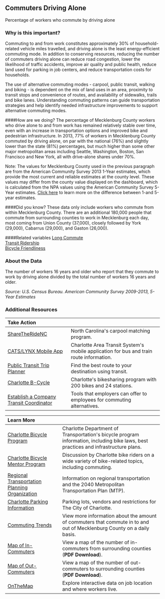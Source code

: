 ## Commuters Driving Alone
Percentage of workers who commute by driving alone 

### Why is this important?
Commuting to and from work constitutes approximately 30% of household-related vehicle miles travelled, and driving alone is the least energy-efficient commuting mode. In addition to conserving resources, reducing the number of commuters driving alone can reduce road congestion, lower the likelihood of traffic accidents, improve air quality and public health, reduce land used for parking in job centers, and reduce transportation costs for households. 
 
The use of alternative commuting modes - carpool, public transit, walking and biking - is dependent on the mix of land uses in an area, proximity to transit stops and convenience of routes, and availability of sidewalks, trails and bike lanes. Understanding commuting patterns can guide transportation strategies and help identify needed infrastructure improvements to support alternative commuting modes.

####How are we doing?
The percentage of Mecklenburg County workers who drive alone to and from work has remained relatively stable over time, even with an increase in transportation options and improved bike and pedestrian infrastructure. In 2013, 77% of workers in Mecklenburg County commuted by driving alone, on par with the national (76%) and slightly lower than the state (81%) percentages, but much higher than some other major metropolitan areas including Seattle, Washington, Boston, San Francisco and New York, all with drive-alone shares under 70%.

Note: The values for Mecklenburg County used in the previous paragraph are from the American Community Survey 2013 1-Year estimates, which provide the most current and reliable estimates at the county level. These values may differ from the county value displayed on the dashboard, which is calculated from the NPA values using the American Community Survey 5-Year estimates. [Click here](http://www.census.gov/acs/www/guidance_for_data_users/estimates/) to learn more on the difference between 1-and 5-year estimates.

####Did you know?
These data only include workers who commute from within Mecklenburg County. There are an additional 180,000 people that commute from surrounding counties to work in Mecklenburg each day, most coming from Union County (37,000), closely followed by York (29,000), Cabarrus (29,000), and Gaston (26,000). 

####Related variables
<a href="javascript:void(0)" onclick="model.metricId = 'm33'">Long Commute</a>  
<a href="javascript:void(0)" onclick="model.metricId = 'm44'">Transit Ridership</a>  
<a href="javascript:void(0)" onclick="model.metricId = 'm34'">Bicycle Friendliness</a>  

### About the Data
The number of workers 16 years and older who report that they commute to work by driving alone divided by the total number of workers 16 years and older. 

_Source: U.S. Census Bureau. American Community Survey <span tabindex="1000" class="meta-definition" data-toggle="popover" data-title="Why 2009-2013 not 2013?" data-content="Data labeled 2009-2013 describe average conditions reported through the American Community Survey (ACS) during the period of January 2009 through December 2013. The Census collects ACS data from only a small sample of households every month. For reliable small-area estimates, the Census compiles five years of ACS data, which are used in the Quality of Life Explorer.">2009-2013</span>, 5-Year Estimates_

### Additional Resources
|Take Action |  |
|:- | :- |
|[ShareTheRideNC](https://www.sharetheridenc.org/Public/Home.aspx) | North Carolina's carpool matching program.
|[CATS/LYNX Mobile App](http://charmeck.org/city/charlotte/cats/Bus/Pages/mobileapp.aspx) |Charlotte Area Transit System's mobile application for bus and train route information.
|[Public Transit Trip Planner](http://tripplanner.ridetransit.org/) | Find the best route to your destination using transit.
|[Charlotte B-Cycle](https://charlotte.bcycle.com/) | Charlotte's bikesharing program with 200 bikes and 24 stations.
|[Establish a Company Transit Coordinator ](http://charmeck.org/city/charlotte/cats/commuting/ETC/Pages/default.aspx) | Tools that employers can offer to employees for commuting alternatives.

|Learn More | |
|:- | :- |
|[Charlotte Bicycle Program](http://bike.charmeck.org) | Charlotte Department of Transportation's bicycle program information, including bike laws, best practices and infrastructure plans.
|[Charlotte Bicycle Mentor Program](http://groups.google.com/group/bikementor) |Discussion by Charlotte bike riders on a wide variety of bike-related topics, including commuting.
|[Regional Transportation Planning Organization](http://www.crtpo.org/) |Information on regional transportation and the 2040 Metropolitan Transportation Plan (MTP).
|[Charlotte Parking Information](http://charmeck.org/city/charlotte/Transportation/Parking/Pages/Park%20It.aspx) | Parking lots, vendors and restrictions for The City of Charlotte.
|[Commuting Trends](http://charlottechamber.com/transportation/commuting-in-charlotte/)|View more information about the amount of commuters that commute in to and out of Mecklenburg County on a daily basis. 
|[Map of In-Commuters](http://charlottechamber.com/clientuploads/Economic_pdfs/Maps/Mecklenburg_in_Commuters.pdf) |View a map of the number of in-commuters from surrounding counties (**PDF Download**).
|[Map of Out-Commuters](http://charlottechamber.com/clientuploads/Economic_pdfs/Maps/Mecklenburg_Out_Commuters.pdf) |View a map of the number of out-commuters to surrounding counties (**PDF Download**).
|[OnTheMap](http://onthemap.ces.census.gov/) |Explore interactive data on job location and where workers live.
